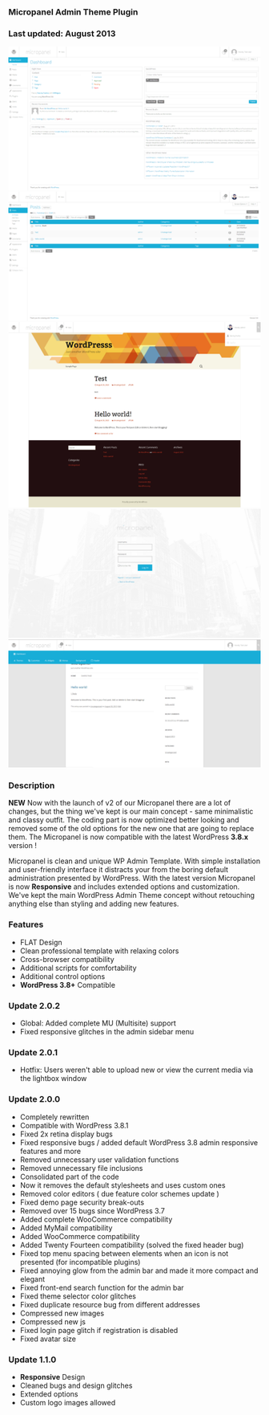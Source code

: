### Micropanel Admin Theme Plugin
### Last updated: August 2013

![Screen 1](https://raw.githubusercontent.com/tsvetant/micropanel-wordpress/master/Screenshots/1.png)
![Screen 2](https://raw.githubusercontent.com/tsvetant/micropanel-wordpress/master/Screenshots/2.png)
![Screen 3](https://raw.githubusercontent.com/tsvetant/micropanel-wordpress/master/Screenshots/3.png)
![Screen 4](https://raw.githubusercontent.com/tsvetant/micropanel-wordpress/master/Screenshots/4.png)
![Screen 5](https://raw.githubusercontent.com/tsvetant/micropanel-wordpress/master/Screenshots/5.png)

### Description

**NEW** Now with the launch of v2 of our Micropanel there are a lot of changes, but the thing we've kept is our main concept - same minimalistic and classy outfit. The coding part is now optimized better looking and removed some of the old options for the new one that are going to replace them. The Micropanel is now compatible with the latest WordPress **3.8.x** version !  

Micropanel is clean and unique WP Admin Template. With simple installation and user-friendly interface it distracts your from the boring default administration presented by WordPress. With the latest version Micropanel is now **Responsive** and includes extended options and customization. We've kept the main WordPress Admin Theme concept without retouching anything else than styling and adding new features.  

### Features

*   FLAT Design
*   Clean professional template with relaxing colors
*   Cross-browser compatibility
*   Additional scripts for comfortability
*   Additional control options
*   **WordPress 3.8+** Compatible

### Update 2.0.2

*   Global: Added complete MU (Multisite) support
*   Fixed responsive glitches in the admin sidebar menu

### Update 2.0.1

*   Hotfix: Users weren't able to upload new or view the current media via the lightbox window

### Update 2.0.0

*   Completely rewritten
*   Compatible with WordPress 3.8.1
*   Fixed 2x retina display bugs
*   Fixed responsive bugs / added default WordPress 3.8 admin responsive features and more
*   Removed unnecessary user validation functions
*   Removed unnecessary file inclusions
*   Consolidated part of the code
*   Now it removes the default stylesheets and uses custom ones
*   Removed color editors ( due feature color schemes update )
*   Fixed demo page security break-outs
*   Removed over 15 bugs since WordPress 3.7
*   Added complete WooCommerce compatibility
*   Added MyMail compatibility
*   Added WooCommerce compatibility
*   Added Twenty Fourteen compatibility (solved the fixed header bug)
*   Fixed top menu spacing between elements when an icon is not presented (for incompatible plugins)
*   Fixed annoying glow from the admin bar and made it more compact and elegant
*   Fixed front-end search function for the admin bar
*   Fixed theme selector color glitches
*   Fixed duplicate resource bug from different addresses
*   Compressed new images
*   Compressed new js
*   Fixed login page glitch if registration is disabled
*   Fixed avatar size

### Update 1.1.0

*   **Responsive** Design
*   Cleaned bugs and design glitches
*   Extended options
*   Custom logo images allowed
